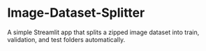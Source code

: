 # Image-Dataset-Splitter
A simple Streamlit app that splits a zipped image dataset into train, validation, and test folders automatically.
